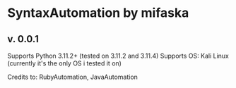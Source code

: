 # SyntaxAutomation by mifaska

## v. 0.0.1


Supports Python 3.11.2+ (tested on 3.11.2 and 3.11.4)
Supports OS: Kali Linux (currently it's the only OS i tested it on)

Credits to: RubyAutomation, JavaAutomation

